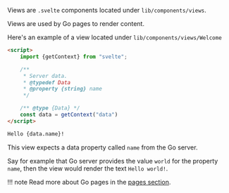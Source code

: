 Views are `.svelte` components located under `lib/components/views`.

Views are used by Go pages to render content.

Here's an example of a view located under `lib/components/views/Welcome`

```html
<script>
    import {getContext} from "svelte";

    /**
     * Server data.
     * @typedef Data
     * @property {string} name
     */

    /** @type {Data} */
    const data = getContext("data")
</script>

Hello {data.name}!
```

This view expects a data property called `name` from the Go server.

Say for example that Go server provides the value `world` for the property `name`, 
then the view would render the text `Hello world!`.

!!! note
    Read more about Go pages in the [pages section](./pages.md).